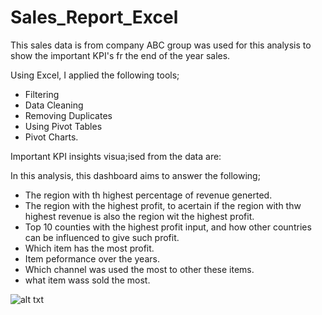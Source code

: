 # Sales_Report_Excel

This sales data is from company ABC group was used for this analysis to show the important KPI's fr the end of the year sales.

Using Excel, I applied the following tools;
- Filtering
- Data Cleaning
- Removing Duplicates
- Using Pivot Tables
- Pivot Charts.

Important KPI insights visua;ised from the data are:

In this analysis, this dashboard aims to answer the following; 
- The region with th highest percentage of revenue generted.
- The region with the highest profit, to acertain if the region with thw highest revenue is also the region wit the highest profit.
- Top 10 counties with the highest profit input, and how other countries can be influenced to give such profit.
- Which item has the most profit.
- Item peformance over the years.
- Which channel was used the most to other these items.
- what item wass sold the most.



![alt txt](https://github.com/ju-li4et/Sales_Report_Excel/blob/main/sales.png)
